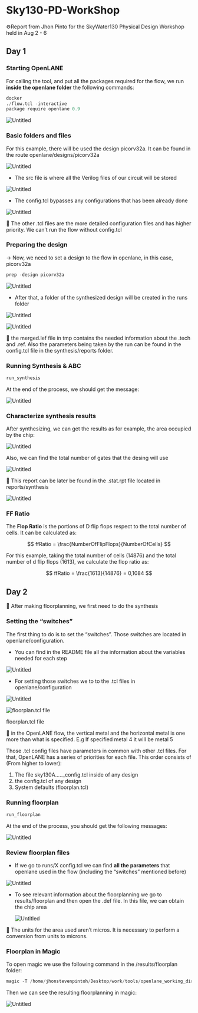 # Sky130-PD-WorkShop


<aside>
⚙️Report from Jhon Pinto for the SkyWater130 Physical Design Workshop held in Aug 2 - 6

</aside>

## Day 1

### Starting OpenLANE

For calling the tool, and put all the packages required for the flow, we run **inside the openlane folder** the following commands:

```python
docker
./flow.tcl -interactive 
package require openlane 0.9
```

![Untitled](Day%201%20649c37faeca741a4aa844421c98653ef/Untitled.png)

### Basic folders and files

For this example, there will be used the design picorv32a. It can be found in the route openlane/designs/picorv32a

![Untitled](Day%201%20649c37faeca741a4aa844421c98653ef/Untitled%201.png)

- The src file is where all the Verilog files of our circuit will be stored

![Untitled](Day%201%20649c37faeca741a4aa844421c98653ef/Untitled%202.png)

- The config.tcl bypasses any configurations that has been already done

![Untitled](Day%201%20649c37faeca741a4aa844421c98653ef/Untitled%203.png)

<aside>
📌 The other .tcl files are the more detailed configuration files and has higher priority. We can’t run the flow without config.tcl

</aside>

### Preparing the design

→ Now, we need to set a design to the flow in openlane, in this case, picorv32a

```python
prep -design picorv32a
```

![Untitled](Day%201%20649c37faeca741a4aa844421c98653ef/Untitled%204.png)

- After that, a folder of the synthesized design will be created in the runs folder

![Untitled](Day%201%20649c37faeca741a4aa844421c98653ef/Untitled%205.png)

![Untitled](Day%201%20649c37faeca741a4aa844421c98653ef/Untitled%206.png)

<aside>
📌 the merged.lef file in tmp contains the needed information about the .tech and .ref. Also the parameters being taken by the run can be found in the config.tcl file in the synthesis/reports folder.

</aside>

### Running Synthesis & ABC

```python
run_synthesis
```

At the end of the process, we should get the message:

![Untitled](Day%201%20649c37faeca741a4aa844421c98653ef/Untitled%207.png)

### Characterize synthesis results

After synthesizing, we can get the results as for example, the area occupied by the chip:

![Untitled](Day%201%20649c37faeca741a4aa844421c98653ef/Untitled%208.png)

Also, we can find the total number of gates that the desing will use

![Untitled](Day%201%20649c37faeca741a4aa844421c98653ef/Untitled%209.png)

<aside>
📌 This report can be later be found in the .stat.rpt file located in reports/synthesis

![Untitled](Day%201%20649c37faeca741a4aa844421c98653ef/Untitled%2010.png)

</aside>

### FF Ratio

The **Flop Ratio** is the portions of D flip flops respect to the total number of cells. It can be calculated as:

$$
ffRatio = \frac{NumberOfFlipFlops}{NumberOfCells}
$$

For this example, taking the total number of cells (14876) and the total number of d flip flops (1613), we calculate the flop ratio as:

$$
ffRatio = \frac{1613}{14876} = 0,1084
$$


## Day 2

<aside>
📌 After making floorplanning, we first need to do the synthesis

</aside>

### Setting the “switches”

The first thing to do is to set the “switches”. Those switches are located in openlane/configuration. 

- You can find in the README file all the information about the variables needed for each step

![Untitled](Day%202%20ec8488d7a7634fb4b1164e6d91da0f45/Untitled.png)

- For setting those switches we to to the .tcl files in openlane/configuration

![Untitled](Day%202%20ec8488d7a7634fb4b1164e6d91da0f45/Untitled%201.png)

![floorplan.tcl file](Day%202%20ec8488d7a7634fb4b1164e6d91da0f45/Untitled%202.png)

floorplan.tcl file

<aside>
📌 in the OpenLANE flow, the vertical metal and the horizontal metal is one more than what is  specified. E.g If specified metal 4 it will be metal 5

</aside>

Those .tcl config files have parameters in common with other .tcl files. For that, OpenLANE has a series of priorities for each file. This order consists of (From higher to lower):

1. The file sky130A….._config.tcl inside of any design
2. the config.tcl of any design
3. System defaults (floorplan.tcl)

### Running floorplan

```python
run_floorplan
```

At the end of the process, you should get the following messages:

![Untitled](Day%202%20ec8488d7a7634fb4b1164e6d91da0f45/Untitled%203.png)

### Review floorplan files

- If we go to runs/X config.tcl we can find **all the parameters** that openlane used in the flow (including the “switches” mentioned before)

![Untitled](Day%202%20ec8488d7a7634fb4b1164e6d91da0f45/Untitled%204.png)

- To see relevant information about the floorplanning we go to results/floorplan and then open the .def file. In this file, we can obtain the chip area
    
    ![Untitled](Day%202%20ec8488d7a7634fb4b1164e6d91da0f45/Untitled%205.png)
    

<aside>
📌 The units for the area used aren’t micros. It is necessary to perform a conversion from units to microns.

</aside>

### Floorplan in Magic

To open magic we use the following command in the /results/floorplan folder:

```python
magic -T /home/jhonstevenpintoh/Desktop/work/tools/openlane_working_dir/pdks/sky130A/libs.tech/magic/sky130A.tech leaf read ../../tmp/merged.lef def read picorv32a.floorplan.def &
```

Then we can see the resulting floorplanning in magic:

![Untitled](Day%202%20ec8488d7a7634fb4b1164e6d91da0f45/Untitled%206.png)


